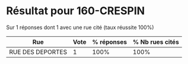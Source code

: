 # Résultat pour 160-CRESPIN

Sur 1 réponses dont 1 avec une rue cité (taux réussite 100%)

| Rue | Vote | % réponses | % Nb rues cités|
|-----|------|------------|----------------|
| RUE DES DEPORTES | 1 | 100% | 100%|
